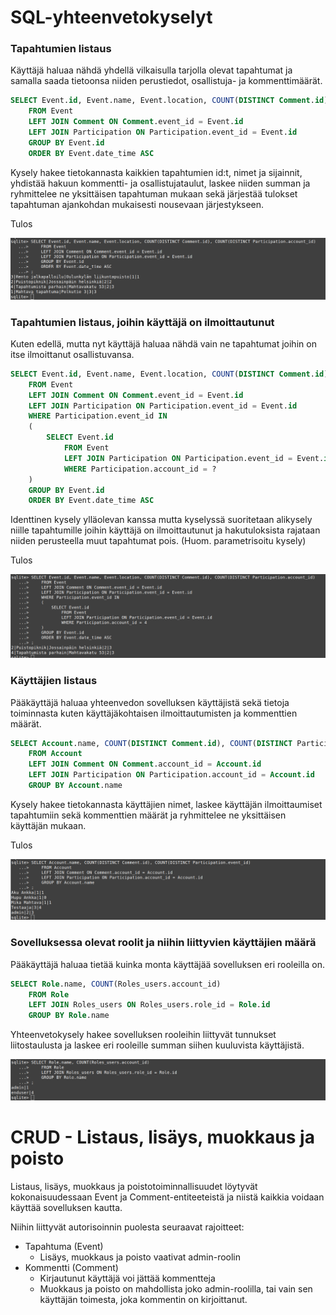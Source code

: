# SQL-yhteenvetokyselyt

### Tapahtumien listaus
Käyttäjä haluaa nähdä yhdellä vilkaisulla tarjolla olevat tapahtumat ja samalla saada tietoonsa niiden perustiedot, osallistuja- ja kommenttimäärät.

```sql
SELECT Event.id, Event.name, Event.location, COUNT(DISTINCT Comment.id), COUNT(DISTINCT Participation.account_id)
    FROM Event
    LEFT JOIN Comment ON Comment.event_id = Event.id
    LEFT JOIN Participation ON Participation.event_id = Event.id
    GROUP BY Event.id
    ORDER BY Event.date_time ASC
```

Kysely hakee tietokannasta kaikkien tapahtumien id:t, nimet ja sijainnit, yhdistää hakuun kommentti- ja osallistujataulut, 
laskee niiden summan ja ryhmittelee ne yksittäisen tapahtuman mukaan sekä järjestää tulokset tapahtuman ajankohdan mukaisesti 
nousevaan järjestykseen.

Tulos

![SQL1](https://github.com/hoffrenm/tapahtumakalenteri/blob/master/dokumentaatio/3-1.png)

### Tapahtumien listaus, joihin käyttäjä on ilmoittautunut
Kuten edellä, mutta nyt käyttäjä haluaa nähdä vain ne tapahtumat joihin on itse ilmoittanut osallistuvansa.

```sql
SELECT Event.id, Event.name, Event.location, COUNT(DISTINCT Comment.id), COUNT(DISTINCT Participation.account_id)
    FROM Event
    LEFT JOIN Comment ON Comment.event_id = Event.id
    LEFT JOIN Participation ON Participation.event_id = Event.id
    WHERE Participation.event_id IN
    (
        SELECT Event.id
            FROM Event
            LEFT JOIN Participation ON Participation.event_id = Event.id
            WHERE Participation.account_id = ?
    )
    GROUP BY Event.id
    ORDER BY Event.date_time ASC
```

Identtinen kysely ylläolevan kanssa mutta kyselyssä suoritetaan alikysely niille tapahtumille joihin käyttäjä on ilmoittautunut ja hakutuloksista rajataan niiden perusteella muut tapahtumat pois. (Huom. parametrisoitu kysely)

Tulos

![SQL2](https://github.com/hoffrenm/tapahtumakalenteri/blob/master/dokumentaatio/3-4.png)


### Käyttäjien listaus
Pääkäyttäjä haluaa yhteenvedon sovelluksen käyttäjistä sekä tietoja toiminnasta kuten käyttäjäkohtaisen ilmoittautumisten ja kommenttien määrät.

```sql
SELECT Account.name, COUNT(DISTINCT Comment.id), COUNT(DISTINCT Participation.event_id)
    FROM Account
    LEFT JOIN Comment ON Comment.account_id = Account.id
    LEFT JOIN Participation ON Participation.account_id = Account.id
    GROUP BY Account.name
```

Kysely hakee tietokannasta käyttäjien nimet, laskee käyttäjän ilmoittaumiset tapahtumiin sekä kommenttien määrät ja ryhmittelee ne yksittäisen käyttäjän mukaan.

Tulos

![SQL3](https://github.com/hoffrenm/tapahtumakalenteri/blob/master/dokumentaatio/3-2.png)

### Sovelluksessa olevat roolit ja niihin liittyvien käyttäjien määrä
Pääkäyttäjä haluaa tietää kuinka monta käyttäjää sovelluksen eri rooleilla on.

```sql
SELECT Role.name, COUNT(Roles_users.account_id)
    FROM Role
    LEFT JOIN Roles_users ON Roles_users.role_id = Role.id
    GROUP BY Role.name
```

Yhteenvetokysely hakee sovelluksen rooleihin liittyvät tunnukset liitostaulusta ja laskee eri rooleille summan siihen kuuluvista käyttäjistä.

![SQL4](https://github.com/hoffrenm/tapahtumakalenteri/blob/master/dokumentaatio/3-3.png)


# CRUD - Listaus, lisäys, muokkaus ja poisto

Listaus, lisäys, muokkaus ja poistotoiminnallisuudet löytyvät kokonaisuudessaan Event ja Comment-entiteeteistä 
ja niistä kaikkia voidaan käyttää sovelluksen kautta. 

Niihin liittyvät autorisoinnin puolesta seuraavat rajoitteet:
- Tapahtuma (Event)
  - Lisäys, muokkaus ja poisto vaativat admin-roolin
- Kommentti (Comment)
  - Kirjautunut käyttäjä voi jättää kommentteja
  - Muokkaus ja poisto on mahdollista joko admin-roolilla, tai vain sen käyttäjän toimesta, joka kommentin on kirjoittanut.
  
